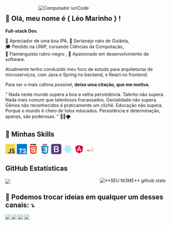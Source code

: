 <img src="https://raw.githubusercontent.com/MicaelliMedeiros/micaellimedeiros/master/image/computer-illustration.png" min-width="400px" max-width="400px" width="400px" align="right" alt="Computador iuriCode">

## 💜 Olá, meu nome é <strong>{ Léo Marinho } !</strong> 
<p align="left"> 
  <strong>Full-stack Dev. </strong>
</p>
<p align="left"> 
  🍺 Apreciador de uma boa IPA, 
  🤠 Sertanejo nato de Goiânia, </br>
  🎓 Perdido na UNIP, cursando Ciências da Computação,</br>
  🔴 Flamenguista rubro-negro ,
  🚀 Apaixonado em desenvolvimento de software.
</p>

<p align="left">
  Atualmente tenho conduzido meu foco de estudo para arquiteturas de microserviços, com Java e Spring no backend, e React no frontend.
</p>

<p align="left">
  Para ser o mais cafona possível, <strong>deixo uma citação, que me motiva.</strong>
</p>

<p align="left">
  " Nada neste mundo supera a boa e velha persistência. Talento não supera. Nada mais comum que talentosos fracassados. Genialidade não supera. Gênios não reconhecidos é praticamente um clichê. Educação não supera. Porque o mundo é cheio de tolos educados. Persistência e determinação, apenas, são poderosas. "  🧑‍💻🌪
</p>

## 🚀 Minhas Skills

<code><img height="32" src="https://raw.githubusercontent.com/github/explore/80688e429a7d4ef2fca1e82350fe8e3517d3494d/topics/javascript/javascript.png" alt="Javascript"/></code>
<code><img height="32" src="https://raw.githubusercontent.com/github/explore/80688e429a7d4ef2fca1e82350fe8e3517d3494d/topics/typescript/typescript.png" alt="Typescript"/></code>
<code><img height="32" src="https://raw.githubusercontent.com/github/explore/80688e429a7d4ef2fca1e82350fe8e3517d3494d/topics/html/html.png" alt="HTML5"/></code>
<code><img height="32" src="https://raw.githubusercontent.com/github/explore/80688e429a7d4ef2fca1e82350fe8e3517d3494d/topics/css/css.png" alt="CSS"/></code>
<code><img height="32" src="https://raw.githubusercontent.com/github/explore/80688e429a7d4ef2fca1e82350fe8e3517d3494d/topics/bootstrap/bootstrap.png" alt="Bootstrap"/></code>
<code><img height="32" src="https://raw.githubusercontent.com/github/explore/80688e429a7d4ef2fca1e82350fe8e3517d3494d/topics/react/react.png" alt="React"/></code>
<code><img height="32" src="https://raw.githubusercontent.com/github/explore/80688e429a7d4ef2fca1e82350fe8e3517d3494d/topics/angular/angular.png" alt="Angular"/></code>
<code><img height="32" src="https://raw.githubusercontent.com/github/explore/80688e429a7d4ef2fca1e82350fe8e3517d3494d/topics/mysql/mysql.png" alt="MySQL"/></code>

## **GitHub Estatísticas**
<div>
  <a href="https://github.com/Gurupreet">
    <img align="center" src="https://github-readme-stats.vercel.app/api/top-langs/?username=Leo-Marinho&theme=dracula&hide_langs_below=1" />
</a>

  <a href="https://github.com/Gurupreet">
   <img align="right" src="https://github-readme-stats.vercel.app/api?username=Leo-Marinho&show_icons=true&theme=dracula&line_height=27" alt="**SEU NOME** github stats"/>
  </a>
</div>

## **💌 Podemos trocar ideias em qualquer um desses canais:** ⤵️

<p align="left">

  <a href="https://www.linkedin.com/in/leo-marinho-7871b51a3/" alt="Linkedin">
  <img src="https://img.shields.io/badge/-Linkedin-0e76a8?style=flat-square&logo=Linkedin&logoColor=white&link=https://www.linkedin.com/in/leo-marinho-7871b51a3/"/></a>

  <a href="https://api.whatsapp.com/send?phone=556282740575&text=Leia%20esta%20mensagem%20antes%20de%20me%20enviar%20algo,%20espere%203%20segundos%20...%20pronto,%20agora%20j%C3%A1%20pode%20enviar." alt="WhatsApp">
  <img src="https://img.shields.io/badge/-WhatsApp-25d366?style=flat-square&labelColor=25d366&logo=whatsapp&logoColor=white&link=https://api.whatsapp.com/send?phone=556282740575&text=Leia%20esta%20mensagem%20antes%20de%20me%20enviar%20algo,%20espere%203%20segundos%20...%20pronto,%20agora%20j%C3%A1%20pode%20enviar."/></a> 

  <a href="https://www.facebook.com/leonaardo.fmarinho/" alt="Facebook">
  <img src="https://img.shields.io/badge/-Facebook-3b5998?style=flat-square&labelColor=3b5998&logo=facebook&logoColor=white&link=https://www.facebook.com/leonaardo.fmarinho/"/></a>

  <a href="https://www.instagram.com/isleomarinho/" alt="Instagram">
  <img src="https://img.shields.io/badge/-Instagram-DF0174?style=flat-square&labelColor=DF0174&logo=instagram&logoColor=white&link=https://www.instagram.com/isleomarinho/"/></a> 
</p>  
